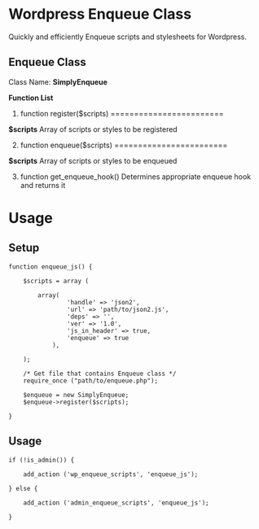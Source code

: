 Wordpress Enqueue Class
==============
Quickly and efficiently Enqueue scripts and stylesheets for Wordpress.



Enqueue Class
-------------
Class Name: **SimplyEnqueue**

**Function List**

1. function register($scripts)
========================

**$scripts**
Array of scripts or styles to be registered

2. function enqueue($scripts)
========================

**$scripts**
Array of scripts or styles to be enqueued

3. function get_enqueue_hook()
Determines appropriate enqueue hook and returns it

Usage
==========

Setup
-----

	function enqueue_js() {

		$scripts = array (
		
			array(
					'handle' => 'json2',
					'url' => 'path/to/json2.js',
					'deps' => '',
					'ver' => '1.0',
					'js_in_header' => true,
					'enqueue' => true
				),

		);
		
		/* Get file that contains Enqueue class */
		require_once ("path/to/enqueue.php");
		
		$enqueue = new SimplyEnqueue;
		$enqueue->register($scripts);

	}

Usage
-----

	if (!is_admin()) {

		add_action ('wp_enqueue_scripts', 'enqueue_js');

	} else {

		add_action ('admin_enqueue_scripts', 'enqueue_js');
		
	}
